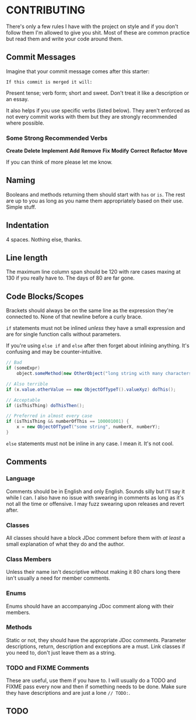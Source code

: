# CONTRIBUTING

There's only a few rules I have with the project on style and if you don't follow them I'm allowed to give you shit.
Most of these are common practice but read them and write your code around them.

## Commit Messages

Imagine that your commit message comes after this starter:

``If this commit is merged it will:``

Present tense; verb form; short and sweet. Don't treat it like a description or an essay.

It also helps if you use specific verbs (listed below). They aren't enforced as not every commit works with them but they are strongly recommended where possible.

### Some Strong Recommended Verbs

**Create**
**Delete**
**Implement**
**Add**
**Remove**
**Fix**
**Modify**
**Correct**
**Refactor**
**Move**

If you can think of more please let me know.

## Naming

Booleans and methods returning them should start with ``has`` or ``is``.
The rest are up to you as long as you name them appropriately based on their use. Simple stuff.

## Indentation

4 spaces. Nothing else, thanks.

## Line length

The maximum line column span should be 120 with rare cases maxing at 130 if you really have to.
The days of 80 are far gone.

## Code Blocks/Scopes

Brackets should always be on the same line as the expression they're connected to. None of that newline before a curly brace.

``if`` statements must not be inlined *unless* they have a small expression and are for single function calls without parameters.

If you're using ``else if`` and ``else`` after then forget about inlining anything. It's confusing and may be counter-intuitive.

```java
// Bad
if (someExpr)
    object.someMethod(new OtherObject("long string with many characters", 10000000001));

// Also terrible
if (x.value.otherValue == new ObjectOfTypeT().valueXyz) doThis();

// Acceptable
if (isThisThing) doThisThen();

// Preferred in almost every case
if (isThisThing && numberOfThis == 100001001) {
    x = new ObjectOfTypeT("some string", numberX, numberY);
}
```

``else`` statements must not be inline in any case. I mean it. It's not cool.

## Comments

### Language

Comments should be in English and only English. Sounds silly but I'll say it while I can.
I also have no issue with swearing in comments as long as it's not all the time or offensive. I may fuzz swearing upon releases and revert after.

### Classes

All classes should have a block JDoc comment before them with *at least* a small explanation of what they do and the author.

### Class Members

Unless their name isn't descriptive without making it 80 chars long there isn't usually a need for member comments.

### Enums

Enums should have an accompanying JDoc comment along with their members.

### Methods

Static or not, they should have the appropriate JDoc comments. Parameter descriptions, return, description and exceptions are a must.
Link classes if you need to, don't just leave them as a string.

### TODO and FIXME Comments

These are useful, use them if you have to. I will usually do a TODO and FIXME pass every now and then if something needs to be done.
Make sure they have descriptions and are just a lone ``// TODO:``.

## TODO
